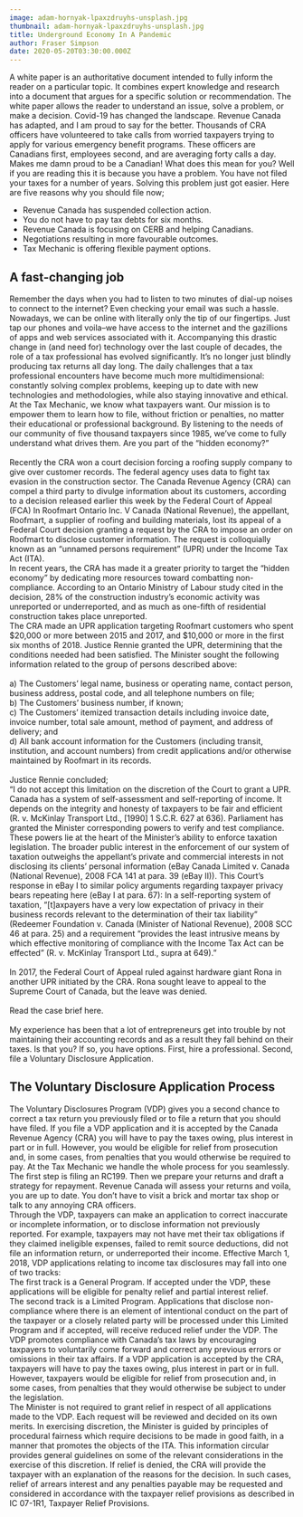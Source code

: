 ```yaml
---
image: adam-hornyak-lpaxzdruyhs-unsplash.jpg
thumbnail: adam-hornyak-lpaxzdruyhs-unsplash.jpg
title: Underground Economy In A Pandemic
author: Fraser Simpson
date: 2020-05-20T03:30:00.000Z
---
```

A white paper is an authoritative document intended to fully inform the reader on a particular topic. It combines expert knowledge and research into a document that argues for a specific solution or recommendation. The white paper allows the reader to understand an issue, solve a problem, or make a decision. Covid-19 has changed the landscape. Revenue Canada has adapted, and I am proud to say for the better. Thousands of CRA officers have volunteered to take calls from worried taxpayers trying to apply for various emergency benefit programs. These officers are Canadians first, employees second, and are averaging forty calls a day. Makes me damn proud to be a Canadian! What does this mean for you? Well if you are reading this it is because you have a problem. You have not filed your taxes for a number of years. Solving this problem just got easier. Here are five reasons why you should file now;

* Revenue Canada has suspended collection action.
* You do not have to pay tax debts for six months.
* Revenue Canada is focusing on CERB and helping Canadians.
* Negotiations resulting in more favourable outcomes.
* Tax Mechanic is offering flexible payment options.

## A fast-changing job

Remember the days when you had to listen to two minutes of dial-up noises to connect to the internet? Even checking your email was such a hassle. Nowadays, we can be online with literally only the tip of our fingertips. Just tap our phones and voila–we have access to the internet and the gazillions of apps and web services associated with it. Accompanying this drastic change in (and need for) technology over the last couple of decades, the role of a tax professional has evolved significantly. It’s no longer just blindly producing tax returns all day long. The daily challenges that a tax professional encounters have become much more multidimensional: constantly solving complex problems, keeping up to date with new technologies and methodologies, while also staying innovative and ethical. At the Tax Mechanic, we know what taxpayers want. Our mission is to empower them to learn how to file, without friction or penalties, no matter their educational or professional background. By listening to the needs of our community of five thousand taxpayers since 1985, we’ve come to fully understand what drives them. Are you part of the “hidden economy?”\
\
Recently the CRA won a court decision forcing a roofing supply company to give over customer records. The federal agency uses data to fight tax evasion in the construction sector. The Canada Revenue Agency (CRA) can compel a third party to divulge information about its customers, according to a decision released earlier this week by the Federal Court of Appeal (FCA) In Roofmart Ontario Inc. V Canada (National Revenue), the appellant, Roofmart, a supplier of roofing and building materials, lost its appeal of a Federal Court decision granting a request by the CRA to impose an order on Roofmart to disclose customer information. The request is colloquially known as an “unnamed persons requirement” (UPR) under the Income Tax Act (ITA).\
In recent years, the CRA has made it a greater priority to target the “hidden economy” by dedicating more resources toward combatting non-compliance. According to an Ontario Ministry of Labour study cited in the decision, 28% of the construction industry’s economic activity was unreported or underreported, and as much as one-fifth of residential construction takes place unreported.\
The CRA made an UPR application targeting Roofmart customers who spent $20,000 or more between 2015 and 2017, and $10,000 or more in the first six months of 2018. Justice Rennie granted the UPR, determining that the conditions needed had been satisfied. The Minister sought the following information related to the group of persons described above:\
\
a) The Customers’ legal name, business or operating name, contact person, business address, postal code, and all telephone numbers on file;\
b) The Customers’ business number, if known;\
c) The Customers’ itemized transaction details including invoice date, invoice number, total sale amount, method of payment, and address of delivery; and\
d) All bank account information for the Customers (including transit, institution, and account numbers) from credit applications and/or otherwise maintained by Roofmart in its records.\
\
Justice Rennie concluded;\
“I do not accept this limitation on the discretion of the Court to grant a UPR. Canada has a system of self-assessment and self-reporting of income. It depends on the integrity and honesty of taxpayers to be fair and efficient (R. v. McKinlay Transport Ltd., \[1990] 1 S.C.R. 627 at 636). Parliament has granted the Minister corresponding powers to verify and test compliance. These powers lie at the heart of the Minister’s ability to enforce taxation legislation. The broader public interest in the enforcement of our system of taxation outweighs the appellant’s private and commercial interests in not disclosing its clients’ personal information (eBay Canada Limited v. Canada (National Revenue), 2008 FCA 141 at para. 39 (eBay II)). This Court’s response in eBay I to similar policy arguments regarding taxpayer privacy bears repeating here (eBay I at para. 67): In a self-reporting system of taxation, “\[t]axpayers have a very low expectation of privacy in their business records relevant to the determination of their tax liability” (Redeemer Foundation v. Canada (Minister of National Revenue), 2008 SCC 46 at para. 25) and a requirement “provides the least intrusive means by which effective monitoring of compliance with the Income Tax Act can be effected” (R. v. McKinlay Transport Ltd., supra at 649).”\
\
In 2017, the Federal Court of Appeal ruled against hardware giant Rona in another UPR initiated by the CRA. Rona sought leave to appeal to the Supreme Court of Canada, but the leave was denied.\
\
Read the case brief here.\
\
My experience has been that a lot of entrepreneurs get into trouble by not maintaining their accounting records and as a result they fall behind on their taxes. Is that you? If so, you have options. First, hire a professional. Second, file a Voluntary Disclosure Application.

## The Voluntary Disclosure Application Process

The Voluntary Disclosures Program (VDP) gives you a second chance to correct a tax return you previously filed or to file a return that you should have filed. If you file a VDP application and it is accepted by the Canada Revenue Agency (CRA) you will have to pay the taxes owing, plus interest in part or in full. However, you would be eligible for relief from prosecution and, in some cases, from penalties that you would otherwise be required to pay. At the Tax Mechanic we handle the whole process for you seamlessly. The first step is filing an RC199. Then we prepare your returns and draft a strategy for repayment. Revenue Canada will assess your returns and voila, you are up to date. You don’t have to visit a brick and mortar tax shop or talk to any annoying CRA officers.\
Through the VDP, taxpayers can make an application to correct inaccurate or incomplete information, or to disclose information not previously reported. For example, taxpayers may not have met their tax obligations if they claimed ineligible expenses, failed to remit source deductions, did not file an information return, or underreported their income. Effective March 1, 2018, VDP applications relating to income tax disclosures may fall into one of two tracks:\
The first track is a General Program. If accepted under the VDP, these applications will be eligible for penalty relief and partial interest relief.\
The second track is a Limited Program. Applications that disclose non-compliance where there is an element of intentional conduct on the part of the taxpayer or a closely related party will be processed under this Limited Program and if accepted, will receive reduced relief under the VDP. The VDP promotes compliance with Canada’s tax laws by encouraging taxpayers to voluntarily come forward and correct any previous errors or omissions in their tax affairs. If a VDP application is accepted by the CRA, taxpayers will have to pay the taxes owing, plus interest in part or in full. However, taxpayers would be eligible for relief from prosecution and, in some cases, from penalties that they would otherwise be subject to under the legislation.\
The Minister is not required to grant relief in respect of all applications made to the VDP. Each request will be reviewed and decided on its own merits. In exercising discretion, the Minister is guided by principles of procedural fairness which require decisions to be made in good faith, in a manner that promotes the objects of the ITA. This information circular provides general guidelines on some of the relevant considerations in the exercise of this discretion. If relief is denied, the CRA will provide the taxpayer with an explanation of the reasons for the decision. In such cases, relief of arrears interest and any penalties payable may be requested and considered in accordance with the taxpayer relief provisions as described in IC 07-1R1, Taxpayer Relief Provisions.